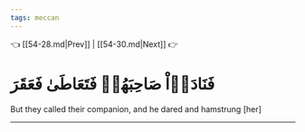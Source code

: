 ```yaml
---
tags: meccan
---
```


👈 [[54-28.md|Prev]] | [[54-30.md|Next]] 👉

# فَنَادَوۡاْ صَاحِبَهُمۡ فَتَعَاطَىٰ فَعَقَرَ

But they called their companion, and he dared and hamstrung [her]

---

